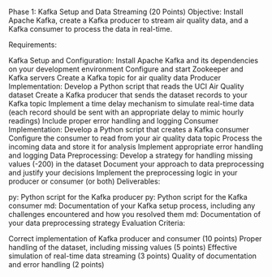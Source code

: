 Phase 1: Kafka Setup and Data Streaming (20 Points)
Objective: Install Apache Kafka, create a Kafka producer to stream air quality data, and a Kafka consumer to process the data in real-time.

Requirements:

Kafka Setup and Configuration:
Install Apache Kafka and its dependencies on your development environment
Configure and start Zookeeper and Kafka servers
Create a Kafka topic for air quality data
Producer Implementation:
Develop a Python script that reads the UCI Air Quality dataset
Create a Kafka producer that sends the dataset records to your Kafka topic
Implement a time delay mechanism to simulate real-time data (each record should be sent with an appropriate delay to mimic hourly readings)
Include proper error handling and logging
Consumer Implementation:
Develop a Python script that creates a Kafka consumer
Configure the consumer to read from your air quality data topic
Process the incoming data and store it for analysis
Implement appropriate error handling and logging
Data Preprocessing:
Develop a strategy for handling missing values (-200) in the dataset
Document your approach to data preprocessing and justify your decisions
Implement the preprocessing logic in your producer or consumer (or both)
Deliverables:

py: Python script for the Kafka producer
py: Python script for the Kafka consumer
md: Documentation of your Kafka setup process, including any challenges encountered and how you resolved them
md: Documentation of your data preprocessing strategy
Evaluation Criteria:

Correct implementation of Kafka producer and consumer (10 points)
Proper handling of the dataset, including missing values (5 points)
Effective simulation of real-time data streaming (3 points)
Quality of documentation and error handling (2 points)
